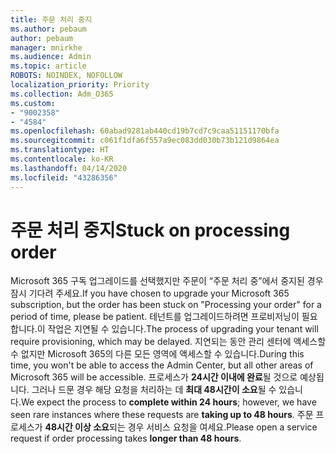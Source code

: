 ```yaml
---
title: 주문 처리 중지
ms.author: pebaum
author: pebaum
manager: mnirkhe
ms.audience: Admin
ms.topic: article
ROBOTS: NOINDEX, NOFOLLOW
localization_priority: Priority
ms.collection: Adm_O365
ms.custom:
- "9002358"
- "4584"
ms.openlocfilehash: 60abad9281ab440cd19b7cd7c9caa51151170bfa
ms.sourcegitcommit: c061f1dfa6f557a9ec083dd030b73b121d9864ea
ms.translationtype: HT
ms.contentlocale: ko-KR
ms.lasthandoff: 04/14/2020
ms.locfileid: "43286356"
---
```

# <a name="stuck-on-processing-order"></a><span data-ttu-id="e7033-102">주문 처리 중지</span><span class="sxs-lookup"><span data-stu-id="e7033-102">Stuck on processing order</span></span>

<span data-ttu-id="e7033-103">Microsoft 365 구독 업그레이드를 선택했지만 주문이 “주문 처리 중”에서 중지된 경우 잠시 기다려 주세요.</span><span class="sxs-lookup"><span data-stu-id="e7033-103">If you have chosen to upgrade your Microsoft 365 subscription, but the order has been stuck on "Processing your order" for a period of time, please be patient.</span></span> <span data-ttu-id="e7033-104">테넌트를 업그레이드하려면 프로비저닝이 필요합니다.이 작업은 지연될 수 있습니다.</span><span class="sxs-lookup"><span data-stu-id="e7033-104">The process of upgrading your tenant will require provisioning, which may be delayed.</span></span> <span data-ttu-id="e7033-105">지연되는 동안 관리 센터에 액세스할 수 없지만 Microsoft 365의 다른 모든 영역에 액세스할 수 있습니다.</span><span class="sxs-lookup"><span data-stu-id="e7033-105">During this time, you won't be able to access the Admin Center, but all other areas of Microsoft 365 will be accessible.</span></span> <span data-ttu-id="e7033-106">프로세스가 **24시간 이내에 완료**될 것으로 예상됩니다. 그러나 드문 경우 해당 요청을 처리하는 데 **최대 48시간이 소요**될 수 있습니다.</span><span class="sxs-lookup"><span data-stu-id="e7033-106">We expect the process to **complete within 24 hours**; however, we have seen rare instances where these requests are **taking up to 48 hours**.</span></span> <span data-ttu-id="e7033-107">주문 프로세스가 **48시간 이상 소요**되는 경우 서비스 요청을 여세요.</span><span class="sxs-lookup"><span data-stu-id="e7033-107">Please open a service request if order processing takes **longer than 48 hours**.</span></span>
